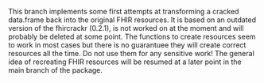 This branch implements some first attempts at transforming a cracked data.frame back into the original FHIR resources. It is based on an outdated version of the fhircrackr (0.2.1), is not worked on at the moment and will probably be deleted at some point. The functions to create resources seem to work in most cases but there is no guarantuee they will create correct resources all the time. Do not use them for any sensitive work! The general idea of recreating FHIR resources will be resumed at a later point in the main branch of the package.
